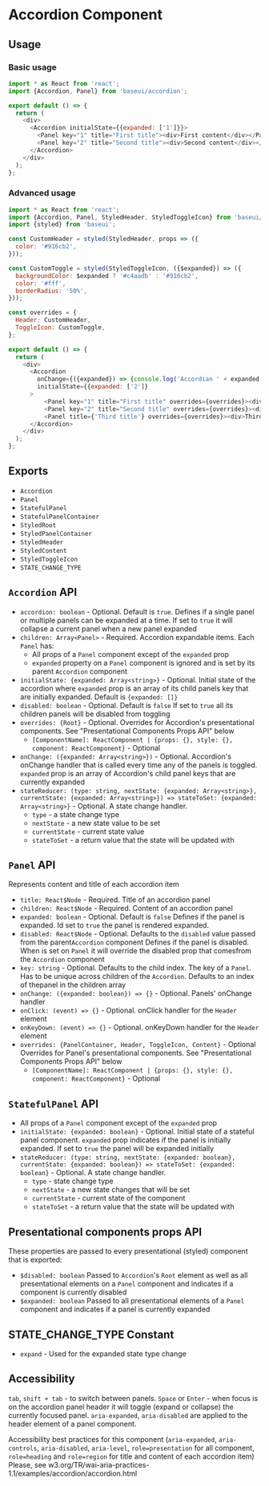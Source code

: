 # Accordion Component

## Usage

### Basic usage

```js
import * as React from 'react';
import {Accordion, Panel} from 'baseui/accordion';

export default () => {
  return (
    <div>
      <Accordion initialState={{expanded: ['1']}}>
        <Panel key="1" title="First title"><div>First content</div></Panel>
        <Panel key="2" title="Second title"><div>Second content</div></Panel>
      </Accordion>
    </div>
  );
};
```

### Advanced usage

```js
import * as React from 'react';
import {Accordion, Panel, StyledHeader, StyledToggleIcon} from 'baseui/accordion';
import {styled} from 'baseui';

const CustomHeader = styled(StyledHeader, props => ({
  color: '#916cb2',
}));

const CustomToggle = styled(StyledToggleIcon, ({$expanded}) => ({
  backgroundColor: $expanded ? '#c4aadb' : '#916cb2',
  color: '#fff',
  borderRadius: '50%',
}));

const overrides = {
  Header: CustomHeader,
  ToggleIcon: CustomToggle,
};

export default () => {
  return (
    <div>
      <Accordion
        onChange={({expanded}) => {console.log('Accordian ' + expanded[0] + ' is expanded')}}
        initialState={{expanded: ['2']}
      >
          <Panel key="1" title="First title" overrides={overrides}><div>First content</div></Panel>
          <Panel key="2" title="Second title" overrides={overrides}><div>Second content</div></Panel>
          <Panel title={'Third title'} overrides={overrides}><div>Third content</div></Panel>
      </Accordion>
    </div>
  );
};
```

## Exports

* `Accordion`
* `Panel`
* `StatefulPanel`
* `StatefulPanelContainer`
* `StyledRoot`
* `StyledPanelContainer`
* `StyledHeader`
* `StyledContent`
* `StyledToggleIcon`
* `STATE_CHANGE_TYPE`

## `Accordion` API

* `accordion: boolean` - Optional. Default is `true`.
  Defines if a single panel or multiple panels can be expanded at a time. If set to `true` it will collapse a current panel when a new panel expanded
* `children: Array<Panel>` - Required.
  Accordion expandable items. Each `Panel` has:
  * All props of a `Panel` component except of the `expanded` prop
  * `expanded` property on a `Panel` component is ignored and is set by its parent `Accordion` component
* `initialState: {expanded: Array<string>}` - Optional.
  Initial state of the accordion where `expanded` prop is an array of its child panels key that are initially expanded. Default is `{expanded: []}`
* `disabled: boolean` - Optional. Default is `false`
  If set to `true` all its children panels will be disabled from toggling
* `overrides: {Root}` - Optional.
  Overrides for Accordion's presentational components. See "Presentational Components Props API" below
  * `[ComponentName]: ReactComponent | {props: {}, style: {}, component: ReactComponent}` - Optional
* `onChange: ({expanded: Array<string>})` - Optional.
  Accordion's onChange handler that is called every time any of the panels is toggled. `expanded` prop is an array of Accordion's child panel keys that are currently expanded
* `stateReducer: (type: string, nextState: {expanded: Array<string>}, currentState: {expanded: Array<string>}) => stateToSet: {expanded: Array<string>}` - Optional.
  A state change handler.
  * `type` - a state change type
  * `nextState` - a new state value to be set
  * `currentState` - current state value
  * `stateToSet` - a return value that the state will be updated with

## `Panel` API

Represents content and title of each accordion item

* `title: React$Node` - Required.
  Title of an accordion panel
* `children: React$Node` - Required.
  Content of an accordion panel
* `expanded: boolean` - Optional. Default is `false`
  Defines if the panel is expanded. Id set to `true` the panel is rendered expanded.
* `disabled: React$Node` - Optional. Defaults to the `disabled` value passed from the parent`Accordion` component
  Defines if the panel is disabled. When is set on `Panel` it will override the disabled prop that comesfrom the `Accordion` component
* `key: string` - Optional. Defaults to the child index.
  The key of a `Panel`. Has to be unique across children of the `Accordion`. Defaults to an index of thepanel in the children array
* `onChange: ({expanded: boolean}) => {}` - Optional.
  Panels' onChange handler
* `onClick: (event) => {}` - Optional.
  onClick handler for the `Header` element
* `onKeyDown: (event) => {}` - Optional.
  onKeyDown handler for the `Header` element
* `overrides: {PanelContainer, Header, ToggleIcon, Content}` - Optional
  Overrides for Panel's presentational components. See "Presentational Components Props API" below
  * `[ComponentName]: ReactComponent | {props: {}, style: {}, component: ReactComponent}` - Optional

## `StatefulPanel` API

* All props of a `Panel` component except of the `expanded` prop
* `initialState: {expanded: boolean}` - Optional.
  Initial state of a stateful panel component. `expanded` prop indicates if the panel is initially expanded. If set to `true` the panel will be expanded initially
* `stateReducer: (type: string, nextState: {expanded: boolean}, currentState: {expanded: boolean}) => stateToSet: {expanded: boolean}` - Optional.
  A state change handler.
  * `type` - state change type
  * `nextState` - a new state changes that will be set
  * `currentState` - current state of the component
  * `stateToSet` - a return value that the state will be updated with

## Presentational components props API

These properties are passed to every presentational (styled) component that is exported:

* `$disabled: boolean`
  Passed to `Accordion`'s `Root` element as well as all presentational elements on a `Panel` component and indicates if a component is currently disabled
* `$expanded: boolean`
  Passed to all presentational elements of a `Panel` component and indicates if a panel is currently expanded

## STATE_CHANGE_TYPE Constant

* `expand` - Used for the expanded state type change

## Accessibility

`tab`, `shift + tab` - to switch between panels.
`Space` or `Enter` - when focus is on the accordion panel header it will toggle (expand or collapse) the currently focused panel.
`aria-expanded`, `aria-disabled` are applied to the header element of a panel component.

Accessibility best practices for this component (`aria-expanded`, `aria-controls`, `aria-disabled`, `aria-level`, `role=presentation` for all component, `role=heading` and `role=region` for title and content of each accordion item)
Please, see w3.org/TR/wai-aria-practices-1.1/examples/accordion/accordion.html
